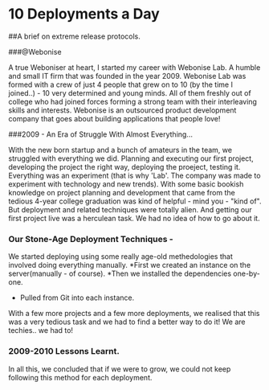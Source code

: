 10 Deployments a Day
====
##A brief on extreme release protocols.

###@Webonise

A true Weboniser at heart, I started my career with Webonise Lab. A humble and small IT firm that was founded in the year 2009. Webonise Lab was formed with a crew of just 4 people that grew on to 10 (by the time I joined..) - 10 very determined and young minds. All of them freshly out of college who had joined forces forming a strong team with their interleaving skills and interests. Webonise is an outsourced product development company that goes about building applications that people love!

###2009 - An Era of Struggle With Almost Everything...

With the new born startup and a bunch of amateurs in the team, we struggled with everything we did. Planning and executing our first project, developing the project the right way, deploying the proeject, testing it. Everything was an experiment (that is why 'Lab'. The company was made to experiment with technology and new trends). With some basic bookish knowledge on project planning and development that came from the tedious 4-year college graduation was kind of helpful - mind you - "kind of". But deployment and related techniques were totally alien. And getting our first project live was a herculean task. We had no idea of how to go about it.

### Our Stone-Age Deployment Techniques - 
We started deploying using some really age-old methedologies that involved doing everything manually. 
*First we created an instance on the server(manually - of course).
*Then we installed the dependencies one-by-one.
* Pulled from Git into each instance.

With a few more projects and a few more deployments, we realised that this was a very tedious task and we had to find a better way to do it! We are techies.. we had to!

### 2009-2010 Lessons Learnt.
In all this, we concluded that if we were to grow, we could not keep following this method for each deployment.

